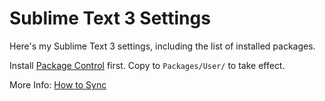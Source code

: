 # Sublime Text 3 Settings
Here's my Sublime Text 3 settings, including the list of installed packages.

Install [Package Control](https://packagecontrol.io/installation) first. Copy to `Packages/User/` to take effect.

More Info: [How to Sync](https://packagecontrol.io/docs/syncing)
